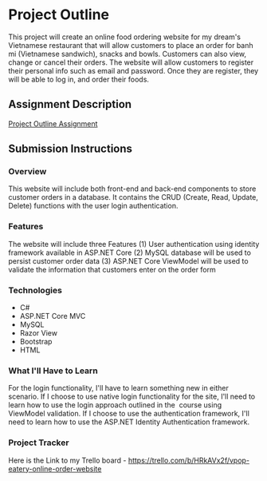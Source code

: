 # Project Outline
This project will create an online food ordering website for my dream's Vietnamese restaurant that will allow customers to place an order for banh mi (Vietnamese sandwich), snacks and bowls. Customers can also view, change or cancel their orders. The website will allow customers to register their personal info such as email and password. Once they are register, they will be able to log in, and order their foods.

## Assignment Description
[Project Outline Assignment](https://education.launchcode.org/liftoff/modules/assignments/project-outline)

## Submission Instructions

### Overview
This website will include both front-end and back-end components to store customer orders in a database. It contains the CRUD (Create, Read, Update, Delete) functions with the user login authentication.

### Features
The website will include three Features
(1) User authentication using identity framework available in ASP.NET Core 
(2) MySQL database will be used to persist customer order data
(3) ASP.NET Core ViewModel will be used to validate the information that customers enter on the order form

### Technologies
- C#
- ASP.NET Core MVC
- MySQL
- Razor View 
- Bootstrap
- HTML

### What I'll Have to Learn
For the login functionality, I'll have to learn something new in either scenario. If I choose to use native login functionality for the site, I'll need to learn how to use the login approach outlined in the  course using ViewModel validation. If I choose to use the authentication framework, I'll need to learn how to use the ASP.NET Identity Authentication framework.

### Project Tracker
Here is the Link to my Trello board - https://trello.com/b/HRkAVx2f/vpop-eatery-online-order-website


